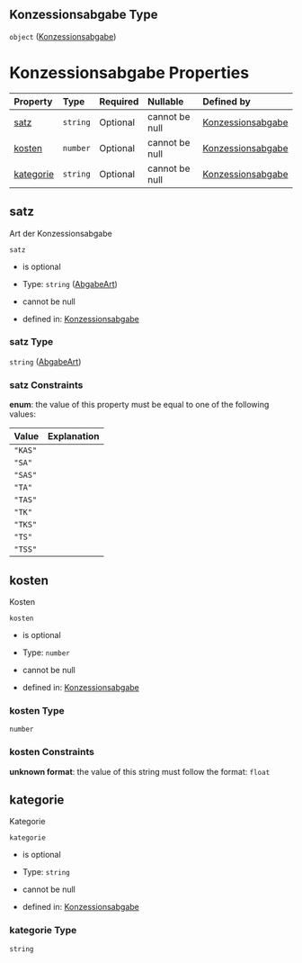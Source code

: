 ## Konzessionsabgabe Type

`object` ([Konzessionsabgabe](konzessionsabgabe.md))

# Konzessionsabgabe Properties

| Property                | Type     | Required | Nullable       | Defined by                                                                                                                                                                                           |
| :---------------------- | :------- | :------- | :------------- | :--------------------------------------------------------------------------------------------------------------------------------------------------------------------------------------------------- |
| [satz](#satz)           | `string` | Optional | cannot be null | [Konzessionsabgabe](abgabeart.md "https://raw.githubusercontent.com/conuti-gmbh/bo4e-schema/master/schemas/v1/enum/AbgabeArt.schema.json#/properties/satz")                                          |
| [kosten](#kosten)       | `number` | Optional | cannot be null | [Konzessionsabgabe](konzessionsabgabe-properties-kosten.md "https://raw.githubusercontent.com/conuti-gmbh/bo4e-schema/master/schemas/v1/com/Konzessionsabgabe.schema.json#/properties/kosten")       |
| [kategorie](#kategorie) | `string` | Optional | cannot be null | [Konzessionsabgabe](konzessionsabgabe-properties-kategorie.md "https://raw.githubusercontent.com/conuti-gmbh/bo4e-schema/master/schemas/v1/com/Konzessionsabgabe.schema.json#/properties/kategorie") |

## satz

Art der Konzessionsabgabe

`satz`

*   is optional

*   Type: `string` ([AbgabeArt](abgabeart.md))

*   cannot be null

*   defined in: [Konzessionsabgabe](abgabeart.md "https://raw.githubusercontent.com/conuti-gmbh/bo4e-schema/master/schemas/v1/enum/AbgabeArt.schema.json#/properties/satz")

### satz Type

`string` ([AbgabeArt](abgabeart.md))

### satz Constraints

**enum**: the value of this property must be equal to one of the following values:

| Value   | Explanation |
| :------ | :---------- |
| `"KAS"` |             |
| `"SA"`  |             |
| `"SAS"` |             |
| `"TA"`  |             |
| `"TAS"` |             |
| `"TK"`  |             |
| `"TKS"` |             |
| `"TS"`  |             |
| `"TSS"` |             |

## kosten

Kosten

`kosten`

*   is optional

*   Type: `number`

*   cannot be null

*   defined in: [Konzessionsabgabe](konzessionsabgabe-properties-kosten.md "https://raw.githubusercontent.com/conuti-gmbh/bo4e-schema/master/schemas/v1/com/Konzessionsabgabe.schema.json#/properties/kosten")

### kosten Type

`number`

### kosten Constraints

**unknown format**: the value of this string must follow the format: `float`

## kategorie

Kategorie

`kategorie`

*   is optional

*   Type: `string`

*   cannot be null

*   defined in: [Konzessionsabgabe](konzessionsabgabe-properties-kategorie.md "https://raw.githubusercontent.com/conuti-gmbh/bo4e-schema/master/schemas/v1/com/Konzessionsabgabe.schema.json#/properties/kategorie")

### kategorie Type

`string`
